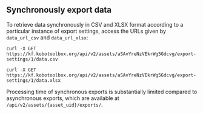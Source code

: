 ## Synchronously export data

To retrieve data synchronously in CSV and XLSX format according to a
particular instance of export settings, access the URLs given by
`data_url_csv` and `data_url_xlsx`:
```shell
curl -X GET https://kf.kobotoolbox.org/api/v2/assets/aSAvYreNzVEkrWg5Gdcvg/export-settings/1/data.csv
```

```shell
curl -X GET https://kf.kobotoolbox.org/api/v2/assets/aSAvYreNzVEkrWg5Gdcvg/export-settings/1/data.xlsx
```

Processing time of synchronous exports is substantially limited compared to
asynchronous exports, which are available at `/api/v2/assets/{asset_uid}/exports/`.
